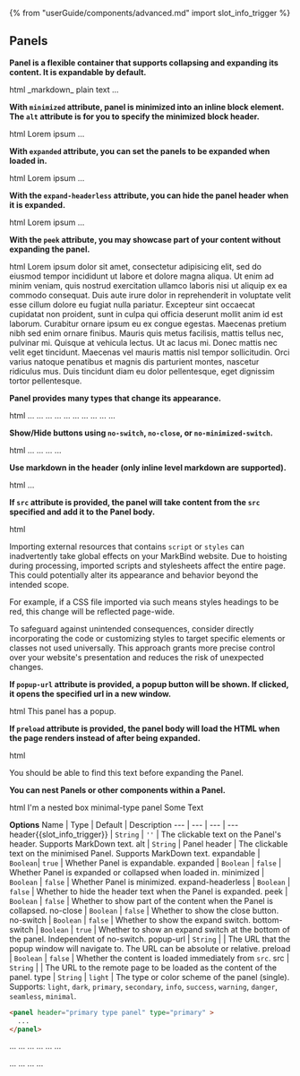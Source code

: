{% from "userGuide/components/advanced.md" import slot_info_trigger %}

## Panels

**Panel is a flexible container that supports collapsing and expanding its content. It is expandable by default.**

<include src="codeAndOutput.md" boilerplate >
<variable name="highlightStyle">html</variable>
<variable name="code">
<panel header="This is your header for a Panel, click me to expand!">
<markdown>_markdown_</markdown>
plain text ...
</panel>
</variable>
</include>

**With `minimized` attribute, panel is minimized into an inline block element. The `alt` attribute is for you to specify the minimized block header.**

<include src="codeAndOutput.md" boilerplate >
<variable name="highlightStyle">html</variable>
<variable name="code">
<panel header="How to cultivate a tomato plant at home" alt="Tomatoes" minimized>
  Lorem ipsum ...
</panel>
</variable>
</include>

**With `expanded` attribute, you can set the panels to be expanded when loaded in.**

<include src="codeAndOutput.md" boilerplate >
<variable name="highlightStyle">html</variable>
<variable name="code">
<panel header="Have your readers click less to see the Panel's contents" expanded>
  Lorem ipsum ...
</panel>
</variable>
</include>

**With the `expand-headerless` attribute, you can hide the panel header when it is expanded.**

<include src="codeAndOutput.md" boilerplate >
<variable name="highlightStyle">html</variable>
<variable name="code">
<panel header="This header will only show when the Panel is collapsed" expand-headerless>
  Lorem ipsum ...
</panel>
</variable>
</include>

**With the `peek` attribute, you may showcase part of your content without expanding the panel.**

<include src="codeAndOutput.md" boilerplate >
<variable name="highlightStyle">html</variable>
<variable name="code">
<panel header="Give your readers a peek of the content without expanding Panel" peek>
  Lorem ipsum dolor sit amet, consectetur adipisicing elit, sed do eiusmod tempor incididunt ut labore et dolore
  magna aliqua. Ut enim ad minim veniam, quis nostrud exercitation ullamco laboris nisi ut aliquip ex ea commodo
  consequat. Duis aute irure dolor in reprehenderit in voluptate velit esse cillum dolore eu fugiat nulla pariatur.
  Excepteur sint occaecat cupidatat non proident, sunt in culpa qui officia deserunt mollit anim id est laborum.
  Curabitur ornare ipsum eu ex congue egestas. Maecenas pretium nibh sed enim ornare finibus. Mauris quis metus 
  facilisis, mattis tellus nec, pulvinar mi. Quisque at vehicula lectus. Ut ac lacus mi. Donec mattis nec velit 
  eget tincidunt. Maecenas vel mauris mattis nisl tempor sollicitudin. Orci varius natoque penatibus et magnis 
  dis parturient montes, nascetur ridiculus mus. Duis tincidunt diam eu dolor pellentesque, eget dignissim tortor 
  pellentesque. 
</panel>
</variable>
</include>

**Panel provides many types that change its appearance.**

<include src="codeAndOutput.md" boilerplate >
<variable name="highlightStyle">html</variable>
<variable name="code">
<panel header="**light type panel (DEFAULT)**" type="light" minimized>
  ...
</panel>
<panel header="**dark type panel**" type="dark" minimized>
  ...
</panel>
<panel header="**primary type panel**" type="primary" minimized>
  ...
</panel>
<panel header="**secondary type panel**" type="secondary" minimized>
  ...
</panel>
<panel header="**info type panel**" type="info" minimized>
  ...
</panel>
<panel header="**danger type panel**" type="danger" minimized>
  ...
</panel>
<panel header="**warning type panel**" type="warning" minimized>
  ...
</panel>
<panel header="**success type panel**" type="success" minimized>
  ...
</panel>
<panel header="**seamless type panel**" type="seamless" minimized>
  ...
</panel>
<panel header="**minimal type panel**" type="minimal" minimized>
  ...
</panel>
</variable>
</include>


**Show/Hide buttons using `no-switch`, `no-close`, or `no-minimized-switch`.**

<include src="codeAndOutput.md" boilerplate >
<variable name="highlightStyle">html</variable>
<variable name="code">
<panel header="**This minimized panel does not have a switch button**" minimized no-minimized-switch>
  ...
</panel>
<panel header="This panel does not have a switch button" no-switch>
  ...
</panel>
<panel header="This panel does not have a close button" no-close>
  ...
</panel>
<panel header="This panel does not have either buttons" no-close no-switch>
  ...
</panel>
</variable>
</include>

**Use markdown in the header (only inline level markdown are supported).**

<include src="codeAndOutput.md" boilerplate >
<variable name="highlightStyle">html</variable>
<variable name="code">
<panel header="**Bold text** :rocket: ![](https://markbind.org/images/logo-lightbackground.png =x20)" type="seamless">
  ...
</panel>
</variable>
</include>

**If `src` attribute is provided, the panel will take content from the `src` specified and add it to the Panel body.**

<include src="codeAndOutput.md" boilerplate >
<variable name="highlightStyle">html</variable>
<variable name="code">
<panel header="Content loaded in from 'src'" src="extra/loadContent.html#fragment" minimized></panel>
</variable>
</include>

<div id = "script_and_styles_warning">
<box type = "warning" header = "#### Global Effects of the Script and Styles from the Imported Externals">

Importing external resources that contains `script` or `styles` can inadvertently take global effects on your MarkBind website. Due to hoisting during processing, imported scripts and stylesheets affect the entire page. This could potentially alter its appearance and behavior beyond the intended scope.

For example, if a CSS file imported via such means styles headings to be red, this change will be reflected page-wide.

To safeguard against unintended consequences, consider directly incorporating the code or customizing styles to target specific elements or classes not used universally. This approach grants more precise control over your website's presentation and reduces the risk of unexpected changes.
</box>
</div>

**If `popup-url` attribute is provided, a popup button will be shown. If clicked, it opens the specified url in a new window.**

<include src="codeAndOutput.md" boilerplate >
<variable name="highlightStyle">html</variable>
<variable name="code">
<panel header="Try clicking on my pop-up button" popup-url="{{ baseUrl }}/userGuide/syntax/extra/loadContent.html">
  This panel has a popup.
</panel>
</variable>
</include>

**If `preload` attribute is provided, the panel body will load the HTML when the page renders instead of after being expanded.**

<include src="codeAndOutput.md" boilerplate >
<variable name="highlightStyle">html</variable>
<variable name="code">
<panel header="Right click and inspect my HTML before expanding me!" src="extra/loadContent.html#fragment" preload>
  <p>You should be able to find this text before expanding the Panel.</p>
</panel>
</variable>
</include>

**You can nest Panels or other components within a Panel.**

<include src="codeAndOutput.md" boilerplate >
<variable name="highlightStyle">html</variable>
<variable name="code">
<panel header="Parent Panel">
  <panel header="Level 1 Nested Panel">
    <panel header="Level 2 Nested Panel">
      <box type="success">
        I'm a nested box
      </box>
      <panel header="Level 3 Nested Panel" type="minimal">
        minimal-type panel
      </panel>
    </panel>
  </panel>
  <panel header="Level 1 Nested Panel" type="info">
    Some Text
  </panel>
</panel>
</variable>
</include>

****Options****
Name | Type | Default | Description
--- | --- | --- | ---
header{{slot_info_trigger}} | `String` | `''` | The clickable text on the Panel's header. Supports MarkDown text.
alt | `String` | Panel header | The clickable text on the minimised Panel. Supports MarkDown text.
expandable | `Boolean`| `true` | Whether Panel is expandable.
expanded | `Boolean` | `false` | Whether Panel is expanded or collapsed when loaded in.
minimized | `Boolean` | `false` | Whether Panel is minimized.
expand-headerless | `Boolean` | `false` | Whether to hide the header text when the Panel is expanded.
peek | `Boolean` | `false` | Whether to show part of the content when the Panel is collapsed.
no-close | `Boolean` | `false` | Whether to show the close button.
no-switch | `Boolean` | `false` | Whether to show the expand switch.
bottom-switch | `Boolean` | `true` | Whether to show an expand switch at the bottom of the panel. Independent of no-switch.
popup-url | `String` | | The URL that the popup window will navigate to. The URL can be absolute or relative.
preload | `Boolean` | `false` | Whether the content is loaded immediately from `src`.
src | `String` | | The URL to the remote page to be loaded as the content of the panel.
type | `String` | `light` | The type or color scheme of the panel (single).<br>Supports: `light`, `dark`, `primary`, `secondary`, `info`, `success`, `warning`, `danger`, `seamless`, `minimal`.

<div id="short" class="d-none">

```html
<panel header="primary type panel" type="primary" >
  ...
</panel>
```
</div>

<div id="examples" class="d-none">
<panel header="minimal type panel" type="minimal" >
  ...
</panel>
<panel header="seamless type panel" type="seamless" >
  ...
</panel>
<panel header="info type panel" type="info" expanded>
  ...
</panel>
<panel header="danger type panel" type="danger" >
  ...
</panel>
<panel header="warning type panel" type="warning" >
  ...
</panel>
<panel header="success type panel" type="success" >
  ...
</panel>
<p/>
<panel header="light type panel (DEFAULT)" type="light" minimized>
  ...
</panel>
<panel header="dark type panel" type="dark" minimized>
  ...
</panel>
<panel header="primary type panel" type="primary" minimized>
  ...
</panel>
<panel header="secondary type panel" type="secondary" minimized>
  ...
</panel>


</div>

